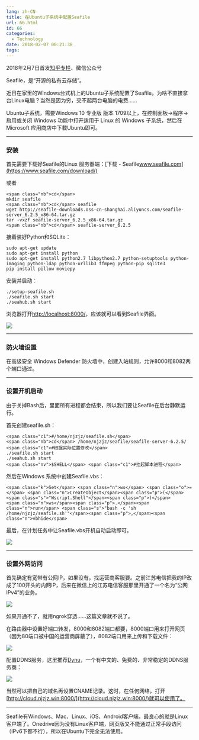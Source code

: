 ```yaml
---
lang: zh-CN
title: 在Ubuntu子系统中配置Seafile
url: 66.html
id: 66
categories:
  - Technology
date: 2018-02-07 00:21:38
tags:
---
```


2018年2月7日首发[知乎专栏](https://zhuanlan.zhihu.com/p/33579926)、微信公众号

Seafile，是“开源的私有云存储”。

近日在家里的Windows台式机上的Ubuntu子系统配置了Seafile。为啥不直接拿台Linux电脑？当然是因为穷，交不起两台电脑的电费……

Ubuntu子系统，需要Windows 10 专业版 版本 1709以上，在控制面板->程序->启用或关闭 Windows 功能中打开适用于 Linux 的 Windows 子系统，然后在Microsoft 应用商店中下载Ubuntu即可。

* * *

### 安装

首先需要下载好Seafile的Linux 服务器端：[下载 \- Seafile​www.seafile.com](https://www.seafile.com/download/)

或者

    <span class="nb">cd</span>
    mkdir seafile
    <span class="nb">cd</span> seafile
    wget http://seafile-downloads.oss-cn-shanghai.aliyuncs.com/seafile-server_6.2.5_x86-64.tar.gz
    tar -vxzf seafile-server_6.2.5_x86-64.tar.gz
    <span class="nb">cd</span> seafile-server_6.2.5
    

接着装好Python和SQLite：

    sudo apt-get update
    sudo apt-get install python
    sudo apt-get install python2.7 libpython2.7 python-setuptools python-imaging python-ldap python-urllib3 ffmpeg python-pip sqlite3
    pip install pillow moviepy
    

安装并启动：

    ./setup-seafile.sh
    ./seafile.sh start
    ./seahub.sh start
    

浏览器打开[http://localhost:8000/](http://localhost:8000/)，应该就可以看到Seafile界面。

![](https://img.njzjz.win/?url=drive.google.com/uc?id=1WRNQBGzeaEADah1ZlLVECMx-UUaMPXbK)

* * *

### 防火墙设置

在高级安全 Windows Defender 防火墙中，创建入站规则，允许8000和8082两个端口通过。

* * *

### 设置开机启动

由于关掉Bash后，里面所有进程都会结束，所以我们要让Seafile在后台静默运行。

首先创建seafile.sh：

    <span class="c1">#/home/njzjz/seafile.sh</span>
    <span class="nb">cd</span> /home/njzjz/seafile/seafile-server-6.2.5/ <span class="c1">#根据实际位置修改</span>
    ./seafile.sh start
    ./seahub.sh start
    <span class="nv">$SHELL</span> <span class="c1">#挂起脚本进程</span>
    

然后在Windows 系统中创建Seafile.vbs：

    <span class="k">Set</span> <span class="n">ws</span> <span class="o">=</span> <span class="n">CreateObject</span><span class="p">(</span><span class="s">"Wscript.Shell"</span><span class="p">)</span>
    <span class="n">ws</span><span class="p">.</span><span class="n">run</span> <span class="s">"bash -c 'sh /home/njzjz/seafile.sh'"</span><span class="p">,</span><span class="n">vbhide</span>
    

最后，在计划任务中让Seafile.vbs开机自动启动即可。

![](https://img.njzjz.win/?url=drive.google.com/uc?id=1OBzqcDqp8O3_6Js8SmXyVomGZzFnd14q)

* * *

### 设置外网访问

首先确定有宽带有公网IP，如果没有，找运营商客服要。之前江苏电信把我的IP改成了100开头的内网IP，后来在微信上的江苏电信客服那里开通了一个名为“公网IPv4”的业务。

![](https://img.njzjz.win/?url=drive.google.com/uc?id=11Su9wwCKb5pAlWgZ0daJ6Jstr0cUVdO2)

如果开通不了，就用ngrok穿透……这篇文章就不说了。

在路由器中设置好端口转发，8000和8082端口都要，8000端口用来打开网页（因为80端口被中国的运营商屏蔽了），8082端口用来上传和下载文件：

![](https://img.njzjz.win/?url=drive.google.com/uc?id=1bbmiVFSCYT0H5tMzTRgjNcb4f9hXaOfO)

配置DDNS服务，这里推荐[Dynu](https://www.dynu.com/zh-CN/)，一个有中文的、免费的、非常稳定的DDNS服务商：

![](https://img.njzjz.win/?url=drive.google.com/uc?id=1PU79nwufmzuLS3Bq_cunPQ932ckD6qoZ)

当然可以把自己的域名再设置CNAME记录。这时，在任何网络，打开[http://cloud.njzjz.win:8000/](http://cloud.njzjz.win:8000/)就可以使用了。

* * *

Seafile有Windows、Mac、Linux、iOS、Android客户端，最良心的就是Linux客户端了。Onedrive因为没有Linux客户端，网页版又不能通过正常手段访问（IPv6下都不行），所以在Ubuntu下完全无法使用。
